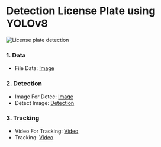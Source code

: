 <html>
  <h1>Detection License Plate using YOLOv8</h1>
  <img src="https://github.com/NamHai1/Detection_License_Plate_using_YOLOv8/blob/main/1.png" alt="License plate detection">
  <h3>1. Data</h3>
  <ul>
    <li>File Data: <a href="https://drive.google.com/drive/folders/1GEXEiOtj2QEtvqaR1gskNHDxRmXVr2g7?usp=share_link">Image</a></li>
  </ul>
  <h3>2. Detection</h3>
  <ul>
    <li>Image For Detec: <a href="https://drive.google.com/drive/folders/18C0S3vyaUXRHRLpGU1JnlXqzv7u7bAZG?usp=sharing">Image</a></li>
    <li>Detect Image: <a href="https://drive.google.com/drive/folders/1ld8_rfO3TO8LSKOt4PInqYnI4BF4rUtd?usp=share_link">Detection</a></li>
  </ul>
  <h3>3. Tracking</h3>
  <ul>
    <li>Video For Tracking: <a href="https://drive.google.com/file/d/1FtuI_gFvK67ZB1INk_LP7XBfIId4obY_/view?usp=sharing">Video</a></li>
    <li>Tracking: <a href="https://drive.google.com/file/d/1-8CHfvysgdF93N9bIvC-ovOxH_GCftII/view?usp=sharing">Video</a></li>
  </ul>
</html>




